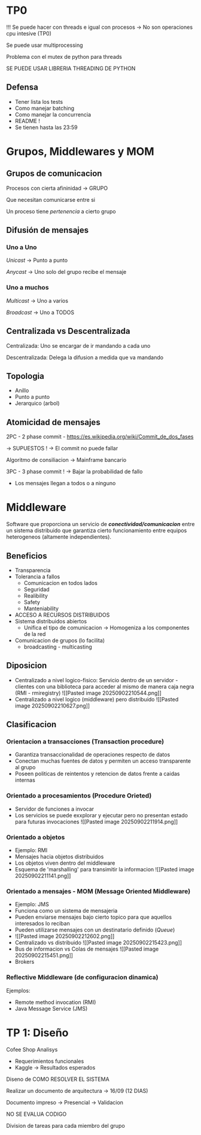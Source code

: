 
# TP0

!!!
Se puede hacer con threads e igual con procesos -> No son operaciones cpu intesive (TP0)

Se puede usar multiprocessing

Problema con el mutex de python para threads

SE PUEDE USAR LIBRERIA THREADING DE PYTHON

 
## Defensa

- Tener lista los tests
- Como manejar batching
- Como manejar la concurrencia
- README !
- Se tienen hasta las 23:59

# Grupos, Middlewares y MOM

## Grupos de comunicacion 

Procesos con cierta afininidad -> GRUPO

Que necesitan comunicarse entre si

Un proceso tiene _pertenencia_ a cierto grupo

## Difusión de mensajes 
### Uno a Uno 

_Unicast_ -> Punto a punto

_Anycast_ -> Uno solo del grupo recibe el mensaje

### Uno a muchos 

_Multicast_ -> Uno a varios

_Broadcast_ -> Uno a TODOS

## Centralizada vs Descentralizada

Centralizada: Uno se encargar de ir mandando a cada uno

Descentralizada: Delega la difusion a medida que va mandando

## Topologia 

- Anillo 
- Punto a punto 
- Jerarquico (arbol)

## Atomicidad de mensajes 

2PC - 2 phase commit - https://es.wikipedia.org/wiki/Commit_de_dos_fases

-> SUPUESTOS ! -> El commit no puede fallar 

Algoritmo de consiliacion -> Mainframe bancario

3PC - 3 phase commit ! -> Bajar la probabilidad de fallo

- Los mensajes llegan a todos o a ninguno 



# Middleware 


Software que proporciona un servicio de ___conectividad/comunicacion___ entre un sistema distribuido que garantiza cierto funcionamiento entre equipos heterogeneos (altamente independientes).

## Beneficios 

- Transparencia
- Tolerancia a fallos
	- Comunicacion en todos lados
	- Seguridad
	- Realibility
	- Safety 
	- Manteniability 
- ACCESO A RECURSOS DISTRIBUIDOS
- Sistema distribuidos abiertos 
	- Unifica el tipo de comunicacion -> Homogeniza a los componentes de la red
- Comunicacion de grupos (lo facilita)
	- broadcasting - multicasting


## Diposicion
- Centralizado a nivel logico-fisico: Servicio dentro de un servidor - clientes con una biblioteca para acceder al mismo de manera caja negra (RMI - rmiregistry)
![[Pasted image 20250902210544.png]]
- Centralizado a nivel logico (middleware) pero distribuido
![[Pasted image 20250902210627.png]]

## Clasificacion

### Orientacion a transacciones (Transaction procedure)

- Garantiza transaccionalidad de operaciones respecto de datos
- Conectan muchas fuentes de datos y permiten un acceso transparente al grupo
- Poseen politicas de reintentos y retencion de datos frente a caidas internas

### Orientado a procesamientos (Procedure Orieted)
- Servidor de funciones a invocar
- Los servicios se puede exxplorar y ejecutar pero no presentan estado para futuras invocaciones
![[Pasted image 20250902211914.png]]
	
### Orientado a objetos
- Ejemplo: RMI 
- Mensajes hacia objetos distribuidos
- Los objetos viven dentro del middleware 
- Esquema de 'marshalling' para transimitir la informacion 
![[Pasted image 20250902211141.png]]
### Orientado a mensajes - MOM (Message Oriented Middleware) 
- Ejemplo: JMS
- Funciona como un sistema de mensajeria 
- Pueden enviarse mensajes bajo cierto topico para que aquellos interesados lo reciban
- Pueden utilizarse mensajes con un destinatario definido (_Queue_)
- ![[Pasted image 20250902212602.png]]
- Centralizado vs distribuido
![[Pasted image 20250902215423.png]]
- Bus de informacion vs Colas de mensajes 
![[Pasted image 20250902215451.png]]
- Brokers

### Reflective Middleware (de configuracion dinamica)

Ejemplos:
- Remote method invocation (RMI)
- Java Message Service (JMS)


# TP 1: Diseño 

Cofee Shop Analisys

- Requerimientos funcionales
- Kaggle -> Resultados esperados

Diseno de COMO RESOLVER EL SISTEMA 

Realizar un documento de arquitectura -> 16/09 (12 DIAS)

Documento impreso -> Presencial -> Validacion 

NO SE EVALUA CODIGO

Division de tareas para cada miembro del grupo



